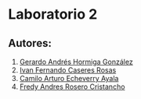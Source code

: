 # Laboratorio 2

## Autores:

1. [Gerardo Andrés Hormiga González](mailto:gahormigag@unal.edu.co)
1. [Ivan Fernando Caseres Rosas](mailto:icaseres@unal.edu.co)
1. [Camilo Arturo Echeverry Ayala](mailto:cecheverry@unal.edu.co)
1. [Fredy Andres Rosero Cristancho](mailto:faroseroc@unal.edu.co)
